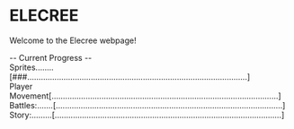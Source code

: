 # ELECREE

Welcome to the Elecree webpage!

-- Current Progress --<br>
Sprites........\[###.................................................................................................]<br>
Player Movement\[....................................................................................................]<br>
Battles:.......\[....................................................................................................]<br>
Story:.........\[....................................................................................................]<br>
